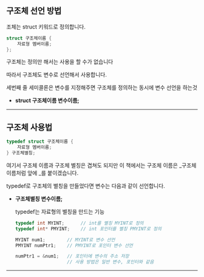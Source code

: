## **구조체 선언 방법**

조체는 struct 키워드로 정의합니다.

```c
struct 구조체이름 {
    자료형 멤버이름;
};
```

구조체는 정의만 해서는 사용을 할 수가 없습니다

따라서 구조체도 변수로 선언해서 사용합니다.

세번째 줄 세미콜론은 변수를 지정해주면 구조체를 정의하는 동시에 변수 선언을 하는것

- **struct 구조체이름 변수이름;**



---

## **구조체 사용법**

```c
typedef struct 구조체이름 {
    자료형 멤버이름;
} 구조체별칭;
```

여기서 구조체 이름과 구조체 별칭은 겹쳐도 되지만 이 책에서는 구조체 이름은 _구조체이름처럼 앞에 _를 붙이겠습니다.

typedef로 구조체의 별칭을 만들었다면 변수는 다음과 같이 선언합니다.

- **구조체별칭 변수이름;**

  typedef는 자료형의 별칭을 만드는 기능 

  ```c
  typedef int MYINT;      // int를 별칭 MYINT로 정의
  typedef int* PMYINT;    // int 포인터를 별칭 PMYINT로 정의
  
  MYINT num1;        // MYINT로 변수 선언
  PMYINT numPtr1;    // PMYINT로 포인터 변수 선언
  
  numPtr1 = &num1;   // 포인터에 변수의 주소 저장
                     // 사용 방법은 일반 변수, 포인터와 같음  
  ```

---

